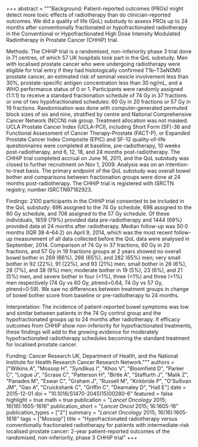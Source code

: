 +++
abstract = """Background: Patient-reported outcomes (PROs) might detect more toxic effects of radiotherapy than do clinician-reported outcomes. We did a quality of life (QoL) substudy to assess PROs up to 24 months after conventionally fractionated or hypofractionated radiotherapy in the Conventional or Hypofractionated High Dose Intensity Modulated Radiotherapy in Prostate Cancer (CHHiP) trial.

Methods: The CHHiP trial is a randomised, non-inferiority phase 3 trial done in 71 centres, of which 57 UK hospitals took part in the QoL substudy. Men with localised prostate cancer who were undergoing radiotherapy were eligible for trial entry if they had histologically confirmed T1b–T3aN0M0 prostate cancer, an estimated risk of seminal vesicle involvement less than 30%, prostate-specific antigen concentration less than 30 ng/mL, and a WHO performance status of 0 or 1. Participants were randomly assigned (1:1:1) to receive a standard fractionation schedule of 74 Gy in 37 fractions or one of two hypofractionated schedules: 60 Gy in 20 fractions or 57 Gy in 19 fractions. Randomisation was done with computer-generated permuted block sizes of six and nine, stratified by centre and National Comprehensive Cancer Network (NCCN) risk group. Treatment allocation was not masked. UCLA Prostate Cancer Index (UCLA-PCI), including Short Form (SF)-36 and Functional Assessment of Cancer Therapy-Prostate (FACT-P), or Expanded Prostate Cancer Index Composite (EPIC) and SF-12 quality-of-life questionnaires were completed at baseline, pre-radiotherapy, 10 weeks post-radiotherapy, and 6, 12, 18, and 24 months post-radiotherapy. The CHHiP trial completed accrual on June 16, 2011, and the QoL substudy was closed to further recruitment on Nov 1, 2009. Analysis was on an intention-to-treat basis. The primary endpoint of the QoL substudy was overall bowel bother and comparisons between fractionation groups were done at 24 months post-radiotherapy. The CHHiP trial is registered with ISRCTN registry, number ISRCTN97182923.

Findings: 2100 participants in the CHHiP trial consented to be included in the QoL substudy: 696 assigned to the 74 Gy schedule, 698 assigned to the 60 Gy schedule, and 706 assigned to the 57 Gy schedule. Of these individuals, 1659 (79%) provided data pre-radiotherapy and 1444 (69%) provided data at 24 months after radiotherapy. Median follow-up was 50·0 months (IQR 38·4–64·2) on April 9, 2014, which was the most recent follow-up measurement of all data collected before the QoL data were analysed in September, 2014. Comparison of 74 Gy in 37 fractions, 60 Gy in 20 fractions, and 57 Gy in 19 fractions groups at 2 years showed no overall bowel bother in 269 (66%), 266 (65%), and 282 (65%) men; very small bother in 92 (22%), 91 (22%), and 93 (21%) men; small bother in 26 (6%), 28 (7%), and 38 (9%) men; moderate bother in 19 (5%), 23 (6%), and 21 (5%) men, and severe bother in four (<1%), three (<1%) and three (<1%) men respectively (74 Gy vs 60 Gy, ptrend=0.64, 74 Gy vs 57 Gy, ptrend=0·59). We saw no differences between treatment groups in change of bowel bother score from baseline or pre-radiotherapy to 24 months.

Interpretation: The incidence of patient-reported bowel symptoms was low and similar between patients in the 74 Gy control group and the hypofractionated groups up to 24 months after radiotherapy. If efficacy outcomes from CHHiP show non-inferiority for hypofractionated treatments, these findings will add to the growing evidence for moderately hypofractionated radiotherapy schedules becoming the standard treatment for localised prostate cancer.

Funding: Cancer Research UK, Department of Health, and the National Institute for Health Research Cancer Research Network."""
authors = ["Wilkins A", "Mossop H", "Syndikus I", "Khoo V", "Bloomfield D", "Parker C", "Logue J", "Scrase C", "Patterson H", "Birtle A", "Staffurth J", "Malik Z", "Panades M", "Eswar C", "Graham J", "Russell M", "Kirkbride P", "O'Sullivan JM", "Gao A", "Cruickshank C", "Griffin C", "Dearnaley D", "Hall E"]
date = 2015-12-01
doi = "10.1016/S1470-2045(15)00280-6"
featured = false
highlight = true
math = true
publication = "*Lancet Oncology* 2015; 16(16):1605-1616"
publication_short = "*Lancet Oncol* 2015; 16:1605-16"
publication_types = ["2"]
summary = "*Lancet Oncology* 2015; 16(16):1605-1616"
tags = ["Mossop"]
title = "Hypofractionated radiotherapy versus conventionally fractionated radiotherapy for patients with intermediate-risk localised prostate cancer: 2-year patient-reported outcomes of the randomised, non-inferiority, phase 3 CHHiP trial"
+++
